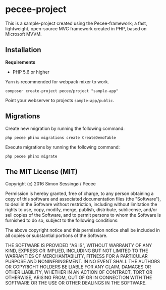 # pecee-project

This is a sample-project created using the Pecee-framework; a fast, lightweight, open-source MVC framework created in PHP, based on Microsoft MVVM.

## Installation

**Requirements**
- PHP 5.6 or higher

Yarn is recommended for webpack mixer to work.

```
composer create-project pecee/project "sample-app"
```

Point your webserver to projects `sample-app/public`.

## Migrations

Create new migration by running the following command:

```
php pecee phinx migrations create CreateDemoTable
```

Execute migrations by running the following command:

```
php pecee phinx migrate
```

## The MIT License (MIT)

Copyright (c) 2016 Simon Sessingø / Pecee

Permission is hereby granted, free of charge, to any person obtaining a copy
of this software and associated documentation files (the "Software"), to deal
in the Software without restriction, including without limitation the rights
to use, copy, modify, merge, publish, distribute, sublicense, and/or sell
copies of the Software, and to permit persons to whom the Software is
furnished to do so, subject to the following conditions:

The above copyright notice and this permission notice shall be included in all
copies or substantial portions of the Software.

THE SOFTWARE IS PROVIDED "AS IS", WITHOUT WARRANTY OF ANY KIND, EXPRESS OR
IMPLIED, INCLUDING BUT NOT LIMITED TO THE WARRANTIES OF MERCHANTABILITY,
FITNESS FOR A PARTICULAR PURPOSE AND NONINFRINGEMENT. IN NO EVENT SHALL THE
AUTHORS OR COPYRIGHT HOLDERS BE LIABLE FOR ANY CLAIM, DAMAGES OR OTHER
LIABILITY, WHETHER IN AN ACTION OF CONTRACT, TORT OR OTHERWISE, ARISING FROM,
OUT OF OR IN CONNECTION WITH THE SOFTWARE OR THE USE OR OTHER DEALINGS IN THE
SOFTWARE.
